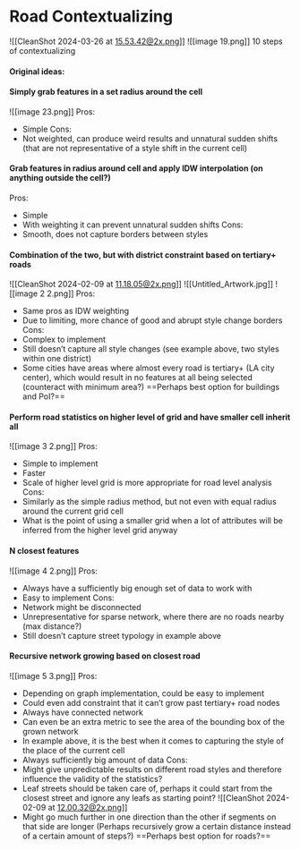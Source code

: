 # Road Contextualizing

![[CleanShot 2024-03-26 at 15.53.42@2x.png]]
![[image 19.png]]
10 steps of contextualizing


#### Original ideas:
#### Simply grab features in a set radius around the cell
![[image 23.png]]
Pros:
- Simple
Cons:
- Not weighted, can produce weird results and unnatural sudden shifts (that are not representative of a style shift in the current cell)
#### Grab features in radius around cell and apply IDW interpolation (on anything outside the cell?)
Pros:
- Simple
- With weighting it can prevent unnatural sudden shifts
Cons:
- Smooth, does not capture borders between styles
#### Combination of the two, but with district constraint based on tertiary+ roads
![[CleanShot 2024-02-09 at 11.18.05@2x.png]]
![[Untitled_Artwork.jpg]]
![[image 2 2.png]]
Pros:
- Same pros as IDW weighting
- Due to limiting, more chance of good and abrupt style change borders
Cons:
- Complex to implement
- Still doesn’t capture all style changes (see example above, two styles within one district)
- Some cities have areas where almost every road is tertiary+ (LA city center), which would result in no features at all being selected (counteract with minimum area?)
==Perhaps best option for buildings and PoI?==
#### Perform road statistics on higher level of grid and have smaller cell inherit all
![[image 3 2.png]]
Pros:
- Simple to implement
- Faster
- Scale of higher level grid is more appropriate for road level analysis
Cons:
- Similarly as the simple radius method, but not even with equal radius around the current grid cell
- What is the point of using a smaller grid when a lot of attributes will be inferred from the higher level grid anyway
#### N closest features
![[image 4 2.png]]
Pros:
- Always have a sufficiently big enough set of data to work with
- Easy to implement
Cons:
- Network might be disconnected
- Unrepresentative for sparse network, where there are no roads nearby (max distance?)
- Still doesn’t capture street typology in example above

#### Recursive network growing based on closest road
![[image 5 3.png]]
Pros:
- Depending on graph implementation, could be easy to implement
- Could even add constraint that it can’t grow past tertiary+ road nodes
- Always have connected network
- Can even be an extra metric to see the area of the bounding box of the grown network
- In example above, it is the best when it comes to capturing the style of the place of the current cell
- Always sufficiently big amount of data
Cons:
- Might give unpredictable results on different road styles and therefore influence the validity of the statistics?
- Leaf streets should be taken care of, perhaps it could start from the closest street and ignore any leafs as starting point?
![[CleanShot 2024-02-09 at 12.00.32@2x.png]]
- Might go much further in one direction than the other if segments on that side are longer (Perhaps recursively grow a certain distance instead of a certain amount of steps?)
==Perhaps best option for roads?==
